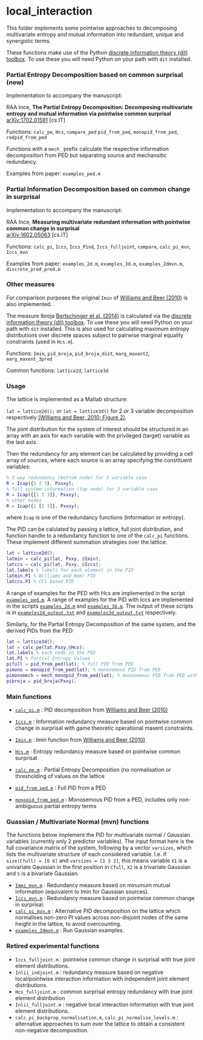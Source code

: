 # local_interaction

This folder implements some pointwise approaches to decomposing multivariate entropy and mutual information into redundant, unique and synergistic terms. 

These functions make use of the Python [discrete information theory (dit) toolbox](https://github.com/dit/dit). 
To use these you will need Python on your path with `dit` installed. 

### Partial Entropy Decomposition based on common surprisal (new)

Implementation to accompany the manuscript:

RAA Ince, **The Partial Entropy Decomposition: Decomposing multivariate entropy and mutual information via pointwise common surprisal**  
[arXiv:1702.01591](http://arxiv.org/abs/1702.01591) [cs.IT]

Functions: `calc_pe`, `Hcs`, `compare_ped`
`pid_from_ped`, `monopid_from_ped`, `redpid_from_ped`

Functions with a `mech_` prefix calculate the respective information decomposition from PED but separating source and mechansitic redundancy.

Examples from paper: `examples_ped.m`

### Partial Information Decomposition based on common change in surprisal

Implementation to accompany the manuscript:

RAA Ince, **Measuring multivariate redundant information with pointwise common change in surprisal**  
[arXiv:1602.05063](http://arxiv.org/abs/1602.05063) [cs.IT]

Functions: `calc_pi`, `Iccs`, `Iccs_Pind`, `Iccs_fulljoint`,  `compare`, `calc_pi_mvn`, `Iccs_mvn`

Examples from paper: `examples_2d.m`, `examples_3d.m`, `examples_2dmvn.m`, `discrete_pred_pred.m`


### Other measures


For comparison purposes the original `Imin` of [Williams and Beer (2010)](http://arxiv.org/abs/1004.2515) is also implemented.

The measure Ibroja [Bertschinger et al. (2014)](http://www.mdpi.com/1099-4300/16/4/2161) is calculated via the [discrete information theory (dit) toolbox](https://github.com/dit/dit). 
To use these you will need Python on your path with `dit` installed.
This is also used for calculating maximum entropy distributions over discrete spaces subject to pairwise marginal equality constraints (used in `Hcs.m`).

Functions: `Imin`, `pid_broja`, `pid_broja_dist`, `marg_maxent2`, `marg_maxent_3pred`

Common functions: `lattice2d`, `lattice3d`


### Usage

The lattice is implemented as a Matlab structure:

`lat = lattice2d();` or `lat = lattice3d()` for 2 or 3 variable decomposition respectively [(Williams and Beer, 2010; Figure 2)](http://arxiv.org/abs/1004.2515).

The joint distribution for the system of interest should be structured in an array with an axis for each variable with the privileged (target) variable as the last axis.

Then the redundancy for any element can be calculated by providing a cell array of sources, where each source is an array specifying the constituent variables:

```matlab
% 3 way redundancy (bottom node) for 3 variable case
R = Icap({1 2 3}, Pxxxy);
% full system information (top node) for 3 variable case
R = Icap({[1 2 3]}, Pxxxy);
% other nodes
R = Icap({1 [2 3]}, Pxxxy);
```

where `Icap` is one of the redundancy functions (information or entropy).

The PID can be calulated by passing a lattice, full joint distribution, and function handle to a redundancy function to one of the `calc_pi` functions. 
These implement different summation strategies over the lattice:

```matlab
lat = lattice2d();
latmin = calc_pi(lat, Pxxy, @Imin);
latccs = calc_pi(lat, Pxxy, @Iccs);
lat.labels % labels for each element in the PID
latmin.PI % Williams and Beer PID
latccs.PI % CCS based PID
```

A range of examples for the PED with Hcs are implemented in the script [`examples_ped.m`](examples_ped.m).
A range of examples for the PID with Iccs are implemented in the scripts [`examples_2d.m`](examples_2d.m) and [`examples_3d.m`](examples_3d.m). 
The output of these scripts is in [`examples2d_output.txt`](examples2d_output.txt) and [`examples3d_output.txt`](examples3d_output.txt) respectively.

Similarly, for the Partial Entropy Decomposition of the same system, and the derived PIDs from the PED:

```matlab
lat = lattice3d();
lat = calc_pe(lat,Pxxy,@Hcs);
lat.labels % each node in the PED
lat.PI % Partial Entropy Values
pifull = pid_from_ped(lat); % full PID from PED
pimono = monopid_from_ped(lat); % monosemous PID from PED
pimonomech = mech_monopid_from_ped(lat); % monosemous PID from PED with separate mechanistic and source redundancy
pibroja = pid_broja(Pxxy);
```

### Main functions

- [`calc_pi.m`](calc_pi_wb.m) : PID decomposition from [Williams and Beer (2010)](http://arxiv.org/abs/1004.2515)
- [`Iccs.m`](Iccs.m) : Information redundancy measure based on pointwise common change in surprisal with game theoretic operational maxent constraints.
- [`Imin.m`](Imin.m) : Imin function from [Williams and Beer (2010)](http://arxiv.org/abs/1004.2515)

- [`Hcs.m`](Hcs.m) : Entropy redundancy measure based on pointwise common surprisal
- [`calc_pe.m`](calc_pe.m) : Partial Entropy Decomposition (no normalisation or thresholding of values on the lattice
- [`pid_from_ped.m`](pid_from_ped.m) : Full PID from a PED
- [`monopid_from_ped.m`](monopid_from_ped.m) : Monosemous PID from a PED, includes only non-ambiguous partial entropy terms



### Guassian / Multivariate Normal (mvn) functions

The functions below implement the PID for multivariate normal / Gaussian variables (currently only 2 predictor variables). The input format here is the full covariance matrix of the system, following by a vector `varsizes`, which lists the multivariate structure of each considered variable. I.e. if `size(Cfull) = [6 6]` and `varsizes = [1 3 2]`, this means variable `X1` is a univariate Gaussian in the first position in `Cfull`, `X2` is a trivariate Gaussian and `S` is a bivariate Gaussian.

- [`Immi_mvn.m`](Immi_mvn.m) : Redundancy measure based on minumum mutual information (equivalent to Imin for Gaussian sources).
- [`Iccs_mvn.m`](Iccs_mvn.m) : Redundancy measure based on pointwise common change in surprisal.
- [`calc_pi_mvn.m`](calc_pi_mvn.m) : Alternative PID decomposition on the lattice which normalises non-zero PI values across non-disjoint nodes of the same height in the lattice, to avoid overcounting.
- [`examples_2dmvn.m`](examples_2dmvn.m) : Run Gaussian examples.


### Retired experimental functions

- `Iccs_fulljoint.m` : pointwise common change in surprisal with true joint element distributions.
- `Inlii_indjoint.m` : redundancy measure based on negative local/pointwise interaction information with independent joint element distributions.
- `Hcs_fulljoint.m` : common surprisal entropy redundancy with true joint element distribution
- `Inlii_fulljoint.m` : negative local interaction information with true joint element distributions.
- `calc_pi_backprop_normalisation.m`, `calc_pi_normalise_levels.m` : alternative approaches to sum over the lattice to obtain a consistent non-negative decomposition.

